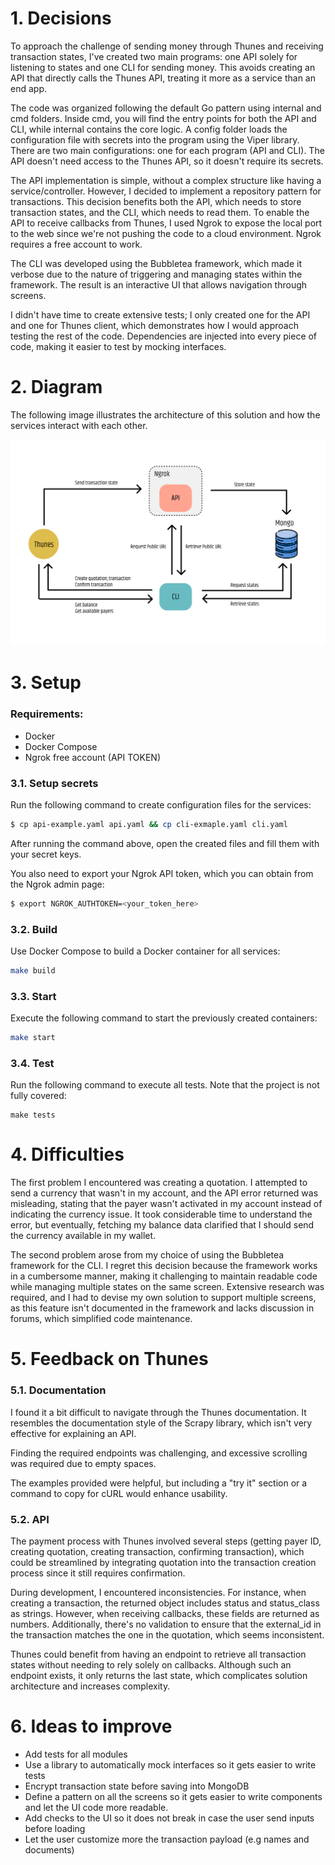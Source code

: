 # 1. Decisions

To approach the challenge of sending money through Thunes and receiving transaction states, I've created two main programs: one API solely for listening to states and one CLI for sending money. This avoids creating an API that directly calls the Thunes API, treating it more as a service than an end app.

The code was organized following the default Go pattern using internal and cmd folders. Inside cmd, you will find the entry points for both the API and CLI, while internal contains the core logic. A config folder loads the configuration file with secrets into the program using the Viper library. There are two main configurations: one for each program (API and CLI). The API doesn't need access to the Thunes API, so it doesn't require its secrets.

The API implementation is simple, without a complex structure like having a service/controller. However, I decided to implement a repository pattern for transactions. This decision benefits both the API, which needs to store transaction states, and the CLI, which needs to read them. To enable the API to receive callbacks from Thunes, I used Ngrok to expose the local port to the web since we're not pushing the code to a cloud environment. Ngrok requires a free account to work.

The CLI was developed using the Bubbletea framework, which made it verbose due to the nature of triggering and managing states within the framework. The result is an interactive UI that allows navigation through screens.

I didn't have time to create extensive tests; I only created one for the API and one for Thunes client, which demonstrates how I would approach testing the rest of the code. Dependencies are injected into every piece of code, making it easier to test by mocking interfaces.

# 2. Diagram

The following image illustrates the architecture of this solution and how the services interact with each other.

![Diagram](docs/diagram.png)

# 3. Setup

### Requirements:
- Docker
- Docker Compose
- Ngrok free account (API TOKEN)

### 3.1. Setup secrets

Run the following command to create configuration files for the services:

```bash
$ cp api-example.yaml api.yaml && cp cli-exmaple.yaml cli.yaml
```
After running the command above, open the created files and fill them with your secret keys.

You also need to export your Ngrok API token, which you can obtain from the Ngrok admin page:
```bash
$ export NGROK_AUTHTOKEN=<your_token_here>
```

### 3.2. Build

Use Docker Compose to build a Docker container for all services:

```bash
make build
```
### 3.3. Start
Execute the following command to start the previously created containers:
```bash
make start
```

### 3.4. Test
Run the following command to execute all tests. Note that the project is not fully covered:
```
make tests
```


# 4. Difficulties

The first problem I encountered was creating a quotation. I attempted to send a currency that wasn't in my account, and the API error returned was misleading, stating that the payer wasn't activated in my account instead of indicating the currency issue. It took considerable time to understand the error, but eventually, fetching my balance data clarified that I should send the currency available in my wallet.

The second problem arose from my choice of using the Bubbletea framework for the CLI. I regret this decision because the framework works in a cumbersome manner, making it challenging to maintain readable code while managing multiple states on the same screen. Extensive research was required, and I had to devise my own solution to support multiple screens, as this feature isn't documented in the framework and lacks discussion in forums, which simplified code maintenance.


# 5. Feedback on Thunes

### 5.1. Documentation

I found it a bit difficult to navigate through the Thunes documentation. It resembles the documentation style of the Scrapy library, which isn't very effective for explaining an API.

Finding the required endpoints was challenging, and excessive scrolling was required due to empty spaces.

The examples provided were helpful, but including a "try it" section or a command to copy for cURL would enhance usability.

### 5.2. API

The payment process with Thunes involved several steps (getting payer ID, creating quotation, creating transaction, confirming transaction), which could be streamlined by integrating quotation into the transaction creation process since it still requires confirmation.

During development, I encountered inconsistencies. For instance, when creating a transaction, the returned object includes status and status_class as strings. However, when receiving callbacks, these fields are returned as numbers. Additionally, there's no validation to ensure that the external_id in the transaction matches the one in the quotation, which seems inconsistent.

Thunes could benefit from having an endpoint to retrieve all transaction states without needing to rely solely on callbacks. Although such an endpoint exists, it only returns the last state, which complicates solution architecture and increases complexity.

# 6. Ideas to improve

- Add tests for all modules
- Use a library to automatically mock interfaces so it gets easier to write tests
- Encrypt transaction state before saving into MongoDB
- Define a pattern on all the screens so it gets easier to write components and let the UI code more readable.
- Add checks to the UI so it does not break in case the user send inputs before loading
- Let the user customize more the transaction payload (e.g names and documents)
